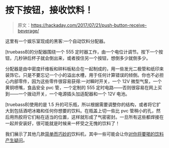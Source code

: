 # 按下按钮，接收饮料！

> 原文：<https://hackaday.com/2017/07/21/push-button-receive-beverage/>

这里有一个娱乐室现成的黑客:一个自动饮料分配器。

[truebassB]的分配器围绕一个 555 定时器工作，由一个电位计调节。按下一个按钮，几秒钟后杯子就会倒出来，或者按住另一个按钮，想倒多少就倒多少。

分配器是由中密度纤维板和碎料板粘合在一起制成的，用一些发光二极管和纸印来装饰它。只是不要忘记一个小的溢出水槽，用于任何计算错误的倾倒。你也不必担心内部零件，因为这些零件很容易获得:一对瞬时开关，一个 12V 微型气泵，一个黄铜喷嘴，食品安全 pvc 管，一个定制的 555 定时电路——否则很容易在网上买到——一个拨动开关，一个电源插头加适配器和一个 12V 电池。

[truebassB]使用的是 1.5 升的可乐瓶，所以根据需要调整你的结构，或者将它扩大到包括酒吧冰箱和任何你想要的饮料。在瓶盖上切一些比 pvc 管稍小的孔，然后用热胶将它们粘在适当的位置，这样就形成了气密密封。一旦所有这些都焊接在一起并安装好，很可能就是时候来一杯受之无愧的饮料了！

我们展示了其他几款[简单而巧妙的](http://hackaday.com/2014/10/05/arduino-drink-dispenser-turns-quarters-into-liquid-courage/)饮料机，其中一些可能会让你[对你将要喝的饮料产生疑问](http://hackaday.com/2012/08/16/r2d2-drink-dispenser-will-happily-tinkle-in-your-glass/)。